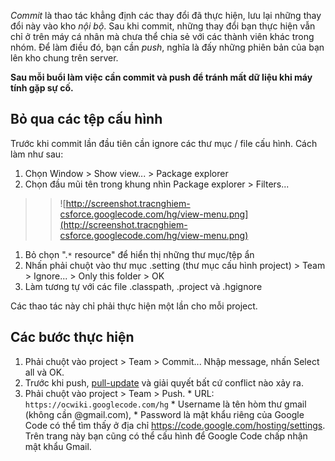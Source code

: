 _Commit_ là thao tác khẳng định các thay đổi đã thực hiện, lưu lại những thay đổi này vào kho _nội bộ_. Sau khi commit, những thay đổi bạn thực hiện vẫn chỉ ở trên máy cá nhân mà chưa thể chia sẻ với các thành viên khác trong nhóm. Để làm điều đó, bạn cần _push_, nghĩa là đấy những phiên bản của bạn lên kho chung trên server.

**Sau mỗi buổi làm việc cần commit và push để tránh mất dữ liệu khi máy tính gặp sự cố.**

## Bỏ qua các tệp cấu hình ##

Trước khi commit lần đầu tiên cần ignore các thư mục / file cấu hình. Cách làm như sau:
  1. Chọn Window > Show view... > Package explorer
  1. Chọn đầu mũi tên trong khung nhìn Package explorer > Filters...
> > ![http://screenshot.tracnghiem-csforce.googlecode.com/hg/view-menu.png](http://screenshot.tracnghiem-csforce.googlecode.com/hg/view-menu.png)
  1. Bỏ chọn ".`*` resource" để hiển thị những thư mục/tệp ẩn
  1. Nhấn phải chuột vào thư mục .setting (thư mục cấu hình project) > Team > Ignore... > Only this folder > OK
  1. Làm tương tự với các file .classpath, .project và .hgignore

Các thao tác này chỉ phải thực hiện một lần cho mỗi project.

## Các bước thực hiện ##

  1. Phải chuột vào project > Team > Commit... Nhập message, nhấn Select all và OK.
  1. Trước khi push, [pull-update](PullUpdate.md) và giải quyết bất cứ conflict nào xảy ra.
  1. Phải chuột vào project > Team > Push.
    * URL: `https://ocwiki.googlecode.com/hg`
    * Username là tên hòm thư gmail (không cần @gmail.com),
    * Password là mật khẩu riêng của Google Code có thể tìm thấy ở địa chỉ https://code.google.com/hosting/settings. Trên trang này bạn cũng có thể cấu hình để Google Code chấp nhận mật khẩu Gmail.